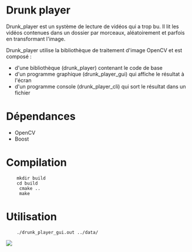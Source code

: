 # Drunk player
Drunk_player est un système de lecture de vidéos qui a trop bu. Il lit les vidéos contenues dans un dossier par morceaux, aléatoirement et parfois en transformant l'image.

Drunk_player utilise la bibliothèque de traitement d'image OpenCV et est composé :

- d'une bibliothèque (drunk_player) contenant le code de base
- d'un programme graphique (drunk_player_gui) qui affiche le résultat à l'écran
- d'un programme console (drunk_player_cli) qui sort le résultat dans un fichier

# Dépendances

- OpenCV
- Boost

# Compilation

```
	mkdir build
 	cd build
 	 cmake ..
  	 make
```

# Utilisation


```
	./drunk_player_gui.out ../data/
```

![](drunk_player_gui.png)
